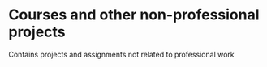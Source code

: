 # Courses and other non-professional projects
 Contains projects and assignments not related to professional work
